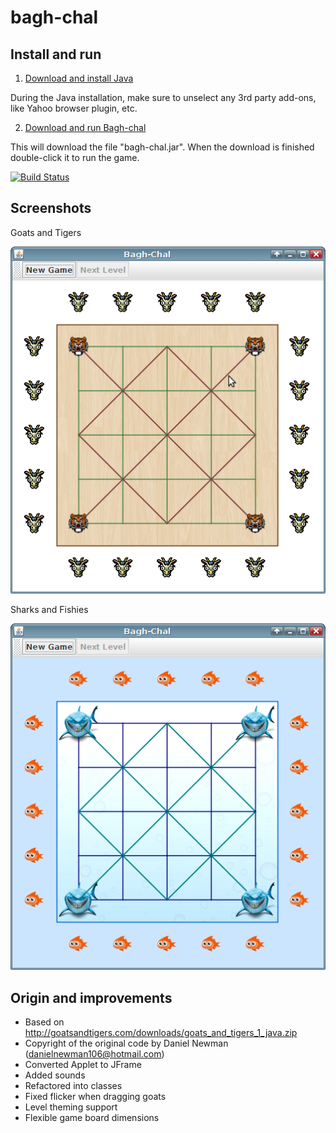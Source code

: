 # bagh-chal

Install and run
---------------

1) [Download and install Java](https://java.com/en/download/)

During the Java installation, make sure to unselect any 3rd party add-ons, like Yahoo browser plugin, etc.

2) [Download and run Bagh-chal](https://bintray.com/artifact/download/odoepner/generic/bagh-chal.jar)

This will download the file "bagh-chal.jar". When the download is finished double-click it to run the game.

[![Build Status](https://travis-ci.org/odoepner/bagh-chal.svg?branch=master)](https://travis-ci.org/odoepner/bagh-chal)

Screenshots
-----------
Goats and Tigers

![screenshot](screenshots/goats-tigers.png)

Sharks and Fishies

![screenshot](screenshots/sharks-fishies.png)

Origin and improvements
-----------------------

- Based on http://goatsandtigers.com/downloads/goats_and_tigers_1_java.zip
- Copyright of the original code by Daniel Newman (danielnewman106@hotmail.com)
- Converted Applet to JFrame
- Added sounds 
- Refactored into classes
- Fixed flicker when dragging goats
- Level theming support
- Flexible game board dimensions
